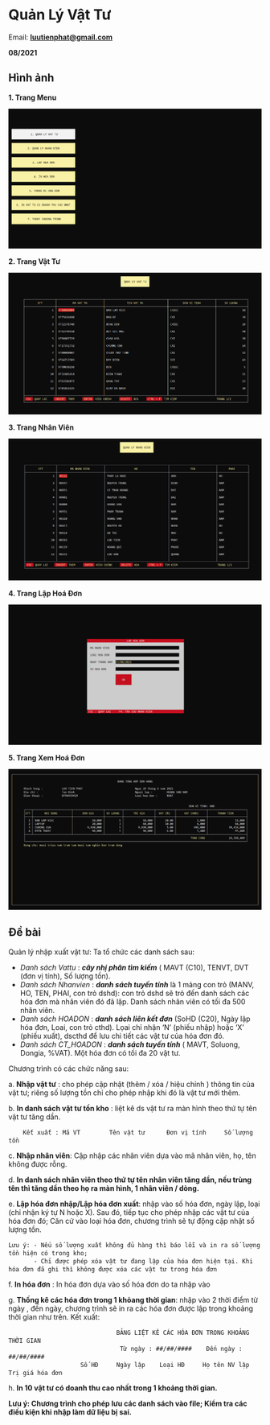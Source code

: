 # Quản Lý Vật Tư

Email: **luutienphat@gmail.com**

**08/2021**

## Hình ảnh

**1. Trang Menu**

  ![Menu_Page](https://github.com/luutienphat/QuanLyVatTu/blob/master/Images/Menu-Page.png?raw=true)
  
**2. Trang Vật Tư**
  
  ![Product_Page](https://github.com/luutienphat/QuanLyVatTu/blob/master/Images/Product-Page.png?raw=true)
  
**3. Trang Nhân Viên**

  ![Employee_Page](https://github.com/luutienphat/QuanLyVatTu/blob/master/Images/Employee-Page.png?raw=true)
  
**4. Trang Lập Hoá Đơn**

  ![Make_Invoice_Page](https://github.com/luutienphat/QuanLyVatTu/blob/master/Images/Make-Invoice-Page.png?raw=true)
  
**5. Trang Xem Hoá Đơn**

  ![Show_Invoice_Page](https://github.com/luutienphat/QuanLyVatTu/blob/master/Images/Show-Invoice-Page.png?raw=true)

## Đề bài

  Quản lý nhập xuất vật tư: Ta tổ chức các danh sách sau:
  
   - *Danh sách Vattu* : ***cây nhị phân tìm kiếm*** ( MAVT (C10), TENVT, DVT (đơn vị tính), Số lượng tồn).
   - *Danh sách Nhanvien* : ***danh sách tuyến tính*** là 1 mảng con trỏ (MANV, HO, TEN, PHAI, con trỏ dshd): con trỏ dshd sẽ trỏ đến danh sách các hóa đơn mà nhân viên đó đã           lập. Danh sách nhân viên có tối đa 500 nhân viên.
   - *Danh sách HOADON* : ***danh sách liên kết đơn*** (SoHD (C20), Ngày lập hóa đơn, Loai,  con trỏ cthd). Lọai chỉ nhận ‘N’ (phiếu nhập) hoặc ‘X’ (phiếu xuất), dscthd để lưu        chi tiết các vật tư của hóa đơn đó.
   - *Danh sách CT_HOADON* : ***danh sách tuyến tính*** ( MAVT,  Soluong, Dongia, %VAT). Một hóa đơn có tối đa 20 vật tư.

  Chương trình có các chức năng sau:
  
   a. **Nhập vật tư** : cho phép cập nhật (thêm / xóa / hiệu chỉnh ) thông tin của vật tư; riêng số lượng tồn chỉ cho phép nhập khi đó là vật tư mới thêm.
  
   b. **In danh sách vật tư tồn kho** : liệt kê ds vật tư ra màn hình theo thứ tự tên vật tư tăng dần.  
   
        Kết xuất : Mã VT		Tên vật tư		Đơn vị tính		Số lượng tồn
  
   c. **Nhập nhân viên**: Cập nhập các nhân viên dựa vào mã nhân viên, họ, tên không được rỗng.
   
   d. **In danh sách nhân viên theo thứ tự tên nhân viên tăng dần, nếu trùng tên thì tăng dần theo họ ra màn hình, 1 nhân viên / dòng.**
  
   e. **Lập hóa đơn nhập/Lập hóa đơn xuất**: nhập vào số hóa đơn, ngày lập, loại (chỉ nhận ký tự N hoặc X). Sau đó, tiếp tục cho phép nhập các vật tư của hóa đơn đó; Căn cứ vào          loại hóa đơn, chương trình sẽ tự động cập nhật số lượng tồn.
   
    Lưu ý: - Nếu số lượng xuất không đủ hàng thì báo lỗi và in ra số lượng tồn hiện có trong kho;
           - Chỉ được phép xóa vật tư đang lập của hóa đơn hiện tại. Khi hóa đơn đã ghi thì không được xóa các vật tư trong hóa đơn
                       
   f. **In hóa đơn** : In hóa đơn dựa vào số hóa đơn do ta nhập vào
   
   g. **Thống kê các hóa đơn trong 1 khỏang thời gian**: nhập vào 2 thời điểm từ ngày , đến ngày, chương trình sẽ in ra các hóa đơn được lập trong khoảng thời gian như trên. Kết         xuất:
    
                                  BẢNG LIỆT KÊ CÁC HÓA ĐƠN TRONG KHOẢNG THỜI GIAN
                                   Từ ngày : ##/##/####    Đến ngày : ##/##/####
                        Số HĐ     Ngày lập    Loại HĐ     Họ tên NV lập     Trị giá hóa đơn
                            
   h. **In 10 vật tư có doanh thu cao nhất trong 1 khoảng thời gian.**
   
   **Lưu ý: Chương trình cho phép lưu các danh sách vào file; Kiểm tra các điều kiện khi nhập làm dữ liệu bị sai.**

